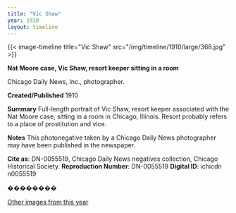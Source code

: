 ```yaml
---
title: "Vic Shaw"
year: 1910
layout: timeline
---
```


{{< image-timeline title="Vic Shaw" src="/img/timeline/1910/large/368.jpg" >}}


__**Nat Moore case, Vic Shaw, resort keeper sitting in a room**__

Chicago Daily News, Inc., photographer.

**Created/Published**
1910

**Summary**
Full-length portrait of Vic Shaw, resort keeper associated with the Nat Moore case, sitting in a room in Chicago, Illinois. Resort probably refers to a place of prostitution and vice.

**Notes**
This photonegative taken by a Chicago Daily News photographer may have been published in the newspaper.

__Cite as__: DN-0055519, Chicago Daily News negatives collection, Chicago Historical Society.
__Reproduction Number__: DN-0055519
__Digital ID__: ichicdn n0055519

��������  

[Other images from this year](/historical/timeline/1910)